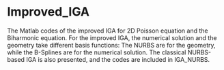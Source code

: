 # Improved_IGA

The Matlab codes of the improved IGA for 2D Poisson equation and the Biharmonic equation.
For the improved IGA, the numerical solution and the geometry take different basis functions:
The NURBS are for the geometry, while the B-Splines are for the numerical solution. The classical
NURBS-based IGA is also presented, and the codes are included in IGA_NURBS.
